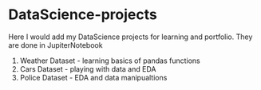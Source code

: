 # DataScience-projects
Here I would add my DataScience projects for learning and portfolio. They are done in JupiterNotebook

1) Weather Dataset - learning basics of pandas functions
2) Cars Dataset - playing with data and  EDA
3) Police Dataset - EDA and data manipualtions
